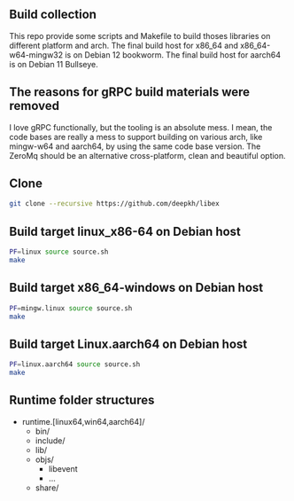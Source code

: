 ## Build collection

This repo provide some scripts and Makefile to build thoses libraries on different platform and arch.
The final build host for x86_64 and x86_64-w64-mingw32 is on Debian 12 bookworm. 
The final build host for aarch64 is on Debian 11 Bullseye.

## The reasons for gRPC build materials were removed

I love gRPC functionally, but the tooling is an absolute mess. I mean, the code bases are really a mess to support building on various arch, like mingw-w64 and aarch64, by using the same code base version. The ZeroMq should be an alternative cross-platform, clean and beautiful option.

## Clone

```bash
git clone --recursive https://github.com/deepkh/libex
```

## Build target linux_x86-64 on Debian host

```bash
PF=linux source source.sh
make
```

## Build target x86_64-windows on Debian host

```bash
PF=mingw.linux source source.sh
make
```

## Build target Linux.aarch64 on Debian host

```bash
PF=linux.aarch64 source source.sh
make
```

## Runtime folder structures

* runtime.[linux64,win64,aarch64]/
  * bin/
  * include/
  * lib/
  * objs/
    * libevent
    * ...
  * share/
